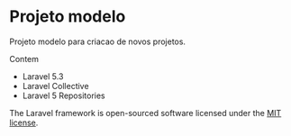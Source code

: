 # Projeto modelo

Projeto modelo para criacao de novos projetos.

Contem
- Laravel 5.3
- Laravel Collective
- Laravel 5 Repositories

The Laravel framework is open-sourced software licensed under the [MIT license](http://opensource.org/licenses/MIT).
